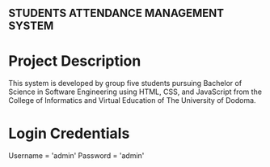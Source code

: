 ## STUDENTS ATTENDANCE MANAGEMENT SYSTEM

# Project Description
This system is developed by group five students pursuing Bachelor of Science in Software Engineering using HTML, CSS, and JavaScript from the College of Informatics and Virtual Education of The University of Dodoma. 

# Login Credentials
Username = 'admin'
Password = 'admin'
